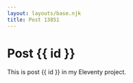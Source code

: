 ```yaml
---
layout: layouts/base.njk
title: Post 13851
---
```


# Post {{ id }}

This is post {{ id }} in my Eleventy project.
